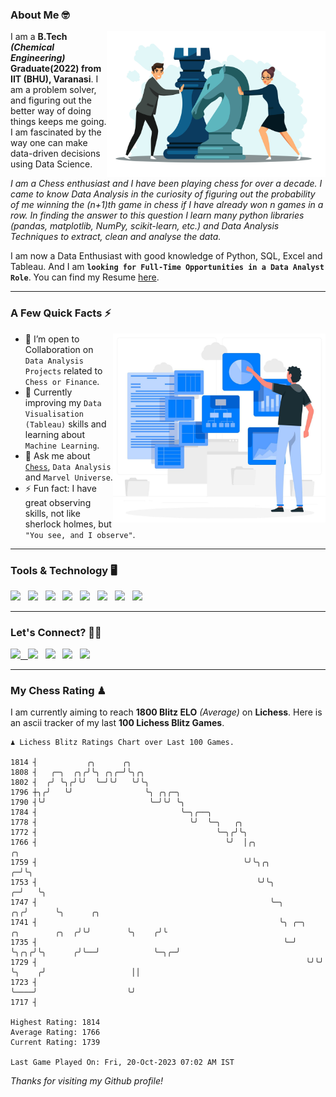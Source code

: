 ### About Me 🤓
<img align="right" alt="Coding" width="350" src="https://github.com/Laxman-Lakhan/Laxman-Lakhan/blob/master/Assets/Chess_Vector.jpg">   

I am a **B.Tech** _**(Chemical Engineering)**_ **Graduate(2022) from IIT (BHU), Varanasi**. I am a problem solver, and figuring out the better way of doing things keeps me going. I am fascinated by the way one can make data-driven decisions using Data Science. 

_I am a Chess enthusiast and I have been playing chess for over a decade. I came to know Data Analysis in the curiosity of figuring out the probability of me winning the (n+1)th game in chess if I have already won n games in a row. In finding the answer to this question I learn many python libraries (pandas, matplotlib, NumPy, scikit-learn, etc.) and Data Analysis Techniques to extract, clean and analyse the data._

I am now a Data Enthusiast with good knowledge of Python, SQL, Excel and Tableau. And I am **`looking for Full-Time Opportunities in a Data Analyst Role`**. You can find my Resume
 [here](https://drive.google.com/file/d/1UIOoogRLj5eGQFQBkuvMmTISZVdl2Ok7/view?usp=sharing).


---

### A Few Quick Facts ⚡️
<img align="right" alt="Coding" width="340" src="https://github.com/Laxman-Lakhan/Laxman-Lakhan/blob/master/Assets/Data_Vector.jpg">   

- 🤝 I’m open to Collaboration on `Data Analysis Projects` related to `Chess or Finance`.
- 📖 Currently improving my `Data Visualisation (Tableau)` skills and learning about `Machine Learning`.
- 💬 Ask me about [`Chess`](https://lichess.org/@/YourKingIsInDanger), `Data Analysis` and `Marvel Universe`.
- ⚡️ Fun fact: I have great observing skills, not like sherlock holmes, but `"You see, and I observe"`.

---
### Tools & Technology 🖥

<img src="https://img.shields.io/badge/Python-white?logo=Python&logoColor=ColorName&style=ShieldStyle" /> &nbsp;
<img src="https://img.shields.io/badge/MySQL-white?logo=MySQL&logoColor=ColorName&style=ShieldStyle" /> &nbsp;
<img src="https://img.shields.io/badge/Tableau-white?logo=Tableau&logoColor=ColorName&style=ShieldStyle" /> &nbsp;
<img src="https://img.shields.io/badge/Excel-white?logo=Microsoft+Excel&logoColor=196F3D&style=ShieldStyle" /> &nbsp;
<img src="https://img.shields.io/badge/Jupyter-white?logo=Jupyter&logoColor=ColorName&style=ShieldStyle" /> &nbsp;
<img src="https://img.shields.io/badge/pandas-white?logo=Pandas&logoColor=000080&style=ShieldStyle" /> &nbsp;
<img src="https://img.shields.io/badge/numpy-white?logo=Numpy&logoColor=85C1E9&style=ShieldStyle" /> &nbsp;
<img src="https://img.shields.io/badge/scikit learn-white?logo=Scikit+Learn&logoColor=ColorName&style=ShieldStyle" /> &nbsp;



---

### Let's Connect? 🫳🏻

<a href="mailto:laxmansingh.lakhan@gmail.com"> <img src="https://img.icons8.com/fluent/48/000000/gmail.png" width="3.5%"/> &nbsp;
[<img src="https://img.icons8.com/color/48/000000/linkedin.png" width="3.5%"/>](https://www.linkedin.com/in/laxman-lakhan/)  &nbsp;
[<img src="https://img.icons8.com/fluent/48/000000/facebook-new.png" width="3.5%"/>](https://www.facebook.com/s.laxmanlakhan/)  &nbsp;
[<img src="https://img.icons8.com/fluent/48/000000/instagram-new.png" width="3.5%"/>](https://www.instagram.com/laxman.lakhan/)  &nbsp;
[<img src="https://img.icons8.com/color/48/000000/twitter.png" width="3.5%"/>](https://twitter.com/laxman__lakhan)  &nbsp;

 ---
  
### My Chess Rating ♟
  
I am currently aiming to reach **1800 Blitz ELO** *(Average)* on **Lichess**. Here is an ascii tracker of my last **100 Lichess Blitz Games**.

  ```
  ♟︎ 𝙻𝚒𝚌𝚑𝚎𝚜𝚜 𝙱𝚕𝚒𝚝𝚣 𝚁𝚊𝚝𝚒𝚗𝚐𝚜 𝙲𝚑𝚊𝚛𝚝 𝚘𝚟𝚎𝚛 𝙻𝚊𝚜𝚝 𝟷00 𝙶𝚊𝚖𝚎𝚜.
  
1814 ┤           ╭╮      ╭╮
1808 ┤   ╭─╮  ╭╮╭╯╰╮ ╭╮╭─╯╰╮╭╮
1802 ┤  ╭╯ ╰╮╭╯╰╯  ╰─╯╰╯   ╰╯╰╮
1796 ┼╮╭╯   ╰╯                ╰╮ ╭╮╭─╮
1790 ┤╰╯                       ╰─╯╰╯ ╰╮
1784 ┤                                ╰─╮╭──╮
1778 ┤                                  ╰╯  ╰─╮   ╭╮
1772 ┤                                        ╰─╮╭╯╰╮
1766 ┤                                          ╰╯  │╭╮                                     ╭╮
1759 ┤                                              ╰╯╰╮╭╮                                ╭─╯╰╮
1753 ┤                                                 ╰╯╰╮                             ╭─╯   ╰╮
1747 ┤                                                    ╰─╮                        ╭╮╭╯      ╰╮      ╭╮
1741 ┤                                                      ╰╮ ╭─╮    ╭╮        ╭╮  ╭╯╰╯        ╰╮    ╭╯╰
1735 ┤                                                       ╰─╯ ╰╮╭╮╭╯╰╮      ╭╯╰──╯            ╰─╮╭─╯
1729 ┤                                                            ╰╯╰╯  ╰╮    ╭╯                   ││
1723 ┤                                                                   ╰────╯                    ╰╯
1717 ┤ 

Highest Rating: 1814
Average Rating: 1766
Current Rating: 1739 

Last Game Played On: Fri, 20-Oct-2023 07:02 AM IST
  ```
  
  
*Thanks for visiting my Github profile!*
